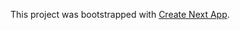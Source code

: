 
This project was bootstrapped with [Create Next App](https://github.com/segmentio/create-next-app).


